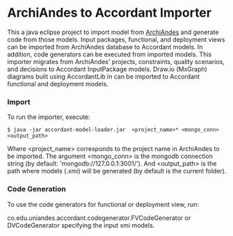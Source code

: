 # ArchiAndes to Accordant Importer
This a java eclipse project to import model from [ArchiAndes](https://github.com/kmilo-castellanos/ArchInputs) and generate code from those models. Input packages, functional, and deployment views can be imported from ArchiAndes database to Accordant models. In addition, code generators can be executed from imported models.
This importer migrates from ArchiAndes' projects, constraints, quality scenarios, and decisions to Accordant InputPackage models. Draw.io (MxGraph) diagrams built using AccordantLib in can be imported to Accordant functional and deployment models.  

### Import
To run the importer, execute:

```
$ java -jar accordant-model-loader.jar  <project_name>* <mongo_conn> <output_path>

```
Where <project_name> corresponds to the project name in ArchiAndes to be imported. The argument <mongo_conn> is the mongodb connection string (by default: 'mongodb://127.0.0.1:3001/'). And <output_path> is the path where models (.xmi) will be generated (by default is the current folder).

### Code Generation

To use the code generators for functional or deployment view, run:

co.edu.uniandes.accordant.codegenerator.FVCodeGenerator or DVCodeGenerator specifying the input xmi models.
